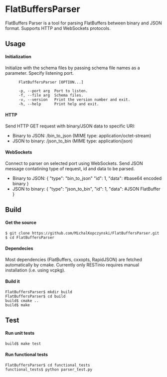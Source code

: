 # FlatBuffersParser
FlatBuffers Parser is a tool for parsing FlatBuffers between binary and JSON format. Supports HTTP and WebSockets protocols.

Usage
-----
#### Initialization
Initialize with the schema files by passing schema file names as a parameter. Specify listening port.

          FlatBuffersParser [OPTION...]

          -p, --port arg  Port to listen.
          -f, --file arg  Schema files.
          -v, --version   Print the version number and exit.
          -h, --help      Print help and exit.

#### HTTP

Send HTTP GET request with binary/JSON data to specific URI:
* Binary to JSON: /bin_to_json (MIME type: application/octet-stream)
* JSON to binary: /json_to_bin (MIME type: application/json)

#### WebSockets
   
Connect to parser on selected port using WebSockets.
Send JSON message contatining type of request, id and data to be parsed.
* Binary to JSON:
    {
    "type": "bin_to_json"
    "id": 1, 
    "data": #base64 encoded binary 
    }
* JSON to binary:
    {
    "type": "json_to_bin",
    "id": 1, 
    "data": #JSON FlatBuffer
    }
    
Build
-----
#### Get the source

    $ git clone https://github.com/MichalKopczynski/FlatBuffersParser.git
    $ cd FlatBuffersParser

#### Dependecies

Most dependencies (FlatBuffers, cxxopts, RapidJSON) are fetched automatically by cmake. Currently only RESTinio requires manual installation (i.e. using vcpkg).

#### Build it

    FlatBuffersParser$ mkdir build
    FlatBuffersParser$ cd build
    build$ cmake ..
    build$ make
 
Test
-----
#### Run unit tests

    build$ make test

#### Run functional tests

    FlatBuffersParser$ cd functional_tests
    functional_tests$ python parser_test.py
    
